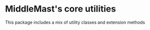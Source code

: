# MiddleMast's core utilities

This package includes a mix of utility classes and extension methods

